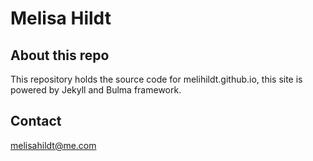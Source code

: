 # Melisa Hildt

## About this repo
This repository holds the source code for melihildt.github.io, this site is powered by Jekyll and Bulma framework.

## Contact
melisahildt@me.com
